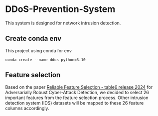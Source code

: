 # DDoS-Prevention-System
This system is designed for network intrusion detection.
## Create conda env
This project using conda for env
```
conda create --name ddos python=3.10
```
## Feature selection
Based on the paper [Reliable Feature Selection - table6 release 2024](https://arxiv.org/pdf/2404.04188) for Adversarially Robust Cyber-Attack Detection, we decided to select 26 important features from the feature selection process. Other intrusion detection system (IDS) datasets will be mapped to these 26 feature columns accordingly.